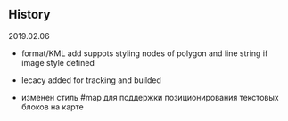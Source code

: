 ## History

2019.02.06

+ format/KML add suppots styling nodes of polygon and line string if image style defined

+ lecacy added for tracking and builded 

+ изменен стиль #map для поддержки позиционирования текстовых блоков на карте
